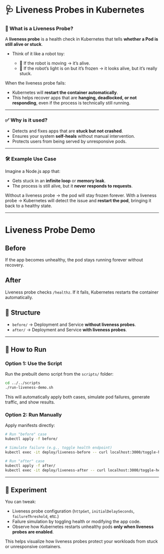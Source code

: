 # 🩺 Liveness Probes in Kubernetes

### 🔎 What is a Liveness Probe?

A **liveness probe** is a health check in Kubernetes that tells **whether a Pod is still alive or stuck**.

* Think of it like a robot toy:

  * 🤖 If the robot is moving → it’s alive.
  * 🛑 If the robot’s light is on but it’s frozen → it looks alive, but it’s really stuck.

When the liveness probe fails:

* Kubernetes will **restart the container automatically**.
* This helps recover apps that are **hanging, deadlocked, or not responding**, even if the process is technically still running.

---

### ✅ Why is it used?

* Detects and fixes apps that are **stuck but not crashed**.
* Ensures your system **self-heals** without manual intervention.
* Protects users from being served by unresponsive pods.

---

### 🛠️ Example Use Case

Imagine a Node.js app that:

* Gets stuck in an **infinite loop** or **memory leak**.
* The process is still alive, but it **never responds to requests**.

Without a liveness probe → the pod will stay frozen forever.
With a liveness probe → Kubernetes will detect the issue and **restart the pod**, bringing it back to a healthy state.

---

# Liveness Probe Demo

## Before
If the app becomes unhealthy, the pod stays running forever without recovery.

## After
Liveness probe checks `/healthz`. If it fails, Kubernetes restarts the container automatically.


## 📂 Structure

* `before/` → Deployment and Service **without liveness probes**.
* `after/` → Deployment and Service **with liveness probes**.

---

## 🚀 How to Run

### Option 1: Use the Script

Run the prebuilt demo script from the `scripts/` folder:

```bash
cd ../../scripts
./run-liveness-demo.sh
```

This will automatically apply both cases, simulate pod failures, generate traffic, and show results.

### Option 2: Run Manually

Apply manifests directly:

```bash
# Run "before" case
kubectl apply -f before/

# Simulate failure (e.g., toggle health endpoint)
kubectl exec -it deploy/liveness-before -- curl localhost:3000/toggle-health

# Run "after" case
kubectl apply -f after/
kubectl exec -it deploy/liveness-after -- curl localhost:3000/toggle-health
```

---

## 🧪 Experiment

You can tweak:

* Liveness probe configuration (`httpGet`, `initialDelaySeconds`, `failureThreshold`, etc.)
* Failure simulation by toggling health or modifying the app code.
* Observe how Kubernetes restarts unhealthy pods **only when liveness probes are enabled**.

This helps visualize how liveness probes protect your workloads from stuck or unresponsive containers.

